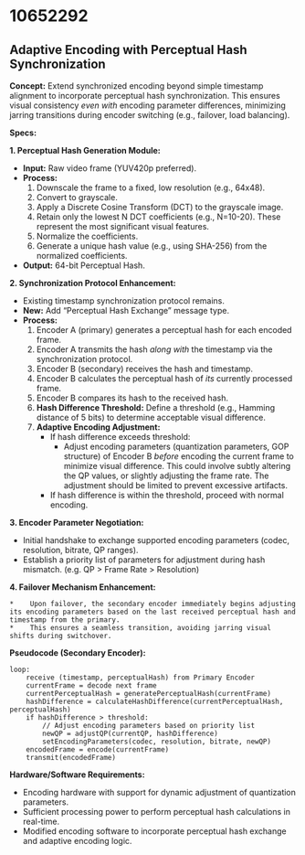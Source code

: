 # 10652292

## Adaptive Encoding with Perceptual Hash Synchronization

**Concept:** Extend synchronized encoding beyond simple timestamp alignment to incorporate perceptual hash synchronization. This ensures visual consistency *even with* encoding parameter differences, minimizing jarring transitions during encoder switching (e.g., failover, load balancing).

**Specs:**

**1. Perceptual Hash Generation Module:**

   *   **Input:** Raw video frame (YUV420p preferred).
   *   **Process:**
        1.  Downscale the frame to a fixed, low resolution (e.g., 64x48).
        2.  Convert to grayscale.
        3.  Apply a Discrete Cosine Transform (DCT) to the grayscale image.
        4.  Retain only the lowest N DCT coefficients (e.g., N=10-20). These represent the most significant visual features.
        5.  Normalize the coefficients.
        6.  Generate a unique hash value (e.g., using SHA-256) from the normalized coefficients.
   *   **Output:** 64-bit Perceptual Hash.

**2. Synchronization Protocol Enhancement:**

   *   Existing timestamp synchronization protocol remains.
   *   **New:** Add “Perceptual Hash Exchange” message type.
   *   **Process:**
        1.  Encoder A (primary) generates a perceptual hash for each encoded frame.
        2.  Encoder A transmits the hash *along with* the timestamp via the synchronization protocol.
        3.  Encoder B (secondary) receives the hash and timestamp.
        4.  Encoder B calculates the perceptual hash of *its* currently processed frame.
        5.  Encoder B compares its hash to the received hash.
        6.  **Hash Difference Threshold:** Define a threshold (e.g., Hamming distance of 5 bits) to determine acceptable visual difference.
        7.  **Adaptive Encoding Adjustment:**
            *   If hash difference exceeds threshold:
                *   Adjust encoding parameters (quantization parameters, GOP structure) of Encoder B *before* encoding the current frame to minimize visual difference. This could involve subtly altering the QP values, or slightly adjusting the frame rate. The adjustment should be limited to prevent excessive artifacts.
            *   If hash difference is within the threshold, proceed with normal encoding.

**3. Encoder Parameter Negotiation:**

   *   Initial handshake to exchange supported encoding parameters (codec, resolution, bitrate, QP ranges).
   *   Establish a priority list of parameters for adjustment during hash mismatch. (e.g. QP > Frame Rate > Resolution)

**4.  Failover Mechanism Enhancement:**

    *    Upon failover, the secondary encoder immediately begins adjusting its encoding parameters based on the last received perceptual hash and timestamp from the primary.
    *    This ensures a seamless transition, avoiding jarring visual shifts during switchover.

**Pseudocode (Secondary Encoder):**

```
loop:
    receive (timestamp, perceptualHash) from Primary Encoder
    currentFrame = decode next frame
    currentPerceptualHash = generatePerceptualHash(currentFrame)
    hashDifference = calculateHashDifference(currentPerceptualHash, perceptualHash)
    if hashDifference > threshold:
        // Adjust encoding parameters based on priority list
        newQP = adjustQP(currentQP, hashDifference)
        setEncodingParameters(codec, resolution, bitrate, newQP)
    encodedFrame = encode(currentFrame)
    transmit(encodedFrame)
```

**Hardware/Software Requirements:**

*   Encoding hardware with support for dynamic adjustment of quantization parameters.
*   Sufficient processing power to perform perceptual hash calculations in real-time.
*   Modified encoding software to incorporate perceptual hash exchange and adaptive encoding logic.